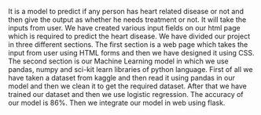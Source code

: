 It is a model to predict if any person has heart related disease or not and then give the output as whether he needs treatment or not.
It will take the inputs from user. We have created various input fields on our html page which is required to predict the heart disease.
We have divided our project in three different sections.
The first section is a web page which takes the input from user using HTML forms and then we have designed it using CSS.
The second section is our Machine Learning model in which we use pandas, numpy and sci-kit learn libraries of python language.
First of all we have taken a dataset from kaggle and then read it using pandas in our model and then we clean it to get the required dataset. After that we have trained our dataset and then we use logistic regression. The accuracy of our model is 86%.
Then we integrate our model in web using flask.
